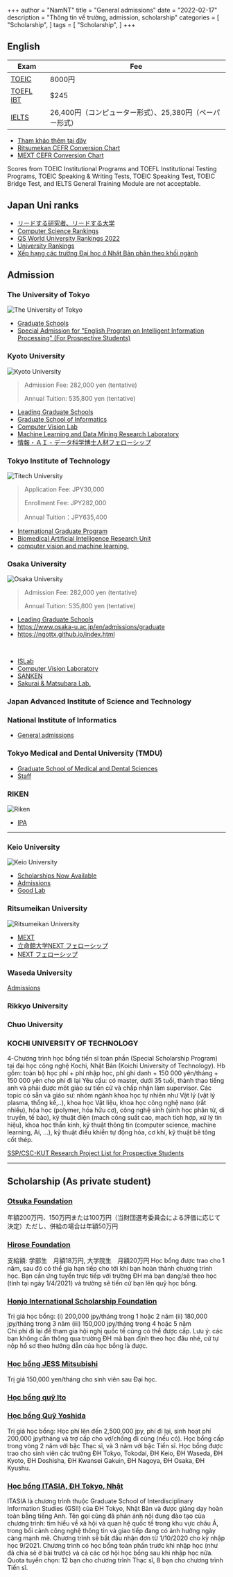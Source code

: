 
+++
author = "NamNT"
title = "General admissions"
date = "2022-02-17"
description = "Thông tin về trường, admission, scholarship"
categories = [
    "Scholarship",
]
tags = [
    "Scholarship",
]
+++

## English
| Exam                                                                  | Fee                                                      |
|-----------------------------------------------------------------------|----------------------------------------------------------|
| [TOEIC](https://www.iibc-global.org/toeic/test/lr/guide01/schedule.html) |   8000円                                                      |
| [TOEFL IBT](https://www.ets.org/jp/toefl/test-takers/)                   | $245                                |
| [IELTS](https://ieltsjp.com/japan/test-dates)                            | 26,400円（コンピューター形式）、25,380円（ペーパー形式） |


* [Tham khảo thêm tại đây](https://tomonivj.jp/thi-chung-chi-toeic-ielts-toefl-tai-nhat-ban-nhu-nao/)
* [Ritsumekan CEFR Conversion Chart](http://en.ritsumei.ac.jp/admissions/file/CEFRconversionchart.pdf)
* [MEXT CEFR Conversion Chart](https://www.mext.go.jp/b_menu/houdou/30/03/__icsFiles/afieldfile/2019/01/15/1402610_1.pdf)

Scores from TOEIC Institutional Programs and TOEFL Institutional Testing Programs, TOEIC Speaking & Writing Tests, TOEIC Speaking Test, TOEIC Bridge Test, and IELTS General Training Module are not acceptable.

## Japan Uni ranks
* [リードする研究者、リードする大学](https://www.milive-plus.net/it-ranking/)
* [Computer Science Rankings](https://csrankings.org/)
* [QS World University Rankings 2022](https://www.topuniversities.com/university-rankings/world-university-rankings/2022)
* [University Rankings](https://www.4icu.org/jp/)
* [Xếp hạng các trường Đại học ở Nhật Bản phân theo khối ngành](https://jnavi.yoiwork.com/vi/topuniversityinjapan-vi/)

## Admission

### The University of Tokyo
![The University of Tokyo](https://upload.wikimedia.org/wikipedia/commons/thumb/c/c2/UnivOfTokyo_logo.svg/2880px-UnivOfTokyo_logo.svg.png)
* [Graduate Schools](https://www.u-tokyo.ac.jp/en/academics/graduate_schools.html)
* [Special Admission for "English Program on Intelligent Information Processing" (For Prospective Students)](https://www.i.u-tokyo.ac.jp/edu/entra/epiip_e.shtml?fbclid=IwAR3o_-3Zaorq50wSQh6tAs-gjzy0v30uWhIGsvVlxzdPAX2ZgRvaGGXJuOM)

### Kyoto University
![Kyoto University](https://upload.wikimedia.org/wikipedia/en/5/54/Kyoto_University_logo.svg)

> Admission Fee: 282,000 yen (tentative)
>
> Annual Tuition: 535,800 yen (tentative)
* [Leading Graduate Schools](https://www.kyoto-u.ac.jp/en/research/fields/program-for-leading-graduate-schools)
* [Graduate School of Informatics](http://www.i.kyoto-u.ac.jp/admission/application.html)
* [Computer Vision Lab](https://vision.ist.i.kyoto-u.ac.jp/)
* [Machine Learning and Data Mining Research Laboratory](http://www.ml.ist.i.kyoto-u.ac.jp/en/en-recruitment)
* [情報・ＡＩ・データ科学博士人材フェローシップ](http://www.i.kyoto-u.ac.jp/fellowship/)
### Tokyo Institute of Technology
![Titech University](https://japan-product.com/wp-content/uploads/2017/11/Tokyo-Institute-of-Technology-Logo-500x500.png)

> Application Fee: JPY30,000 
> 
> Enrollment Fee: JPY282,000 
> 
> Annual Tuition：JPY635,400 

* [International Graduate Program](https://www.titech.ac.jp/english/admissions/prospective-students/international/international-graduate)
* [Biomedical Artificial Intelligence Research Unit](http://suzukilab.first.iir.titech.ac.jp/publications/conference-papers/)
* [computer vision and machine learning.](https://d-itlab.c.titech.ac.jp/research/)

### Osaka University
![Osaka University](https://pbs.twimg.com/profile_images/687490098271653888/RuIDJRth_400x400.png)

> Admission Fee: 282,000 yen (tentative)
> 
> Annual Tuition: 535,800 yen (tentative)

* [Leading Graduate Schools](https://www.osaka-u.ac.jp/en/education/leading)
* https://www.osaka-u.ac.jp/en/admissions/graduate
* https://ngottx.github.io/index.html

<br>

* [ISLab](https://www.is.ids.osaka-u.ac.jp/)
* [Computer Vision Laboratory](http://cvl.ist.osaka-u.ac.jp/en/join/)
* [SANKEN](https://www.sanken.osaka-u.ac.jp/en/students/admission/)
* [Sakurai & Matsubara Lab.](https://www.dm.sanken.osaka-u.ac.jp/career/message-education/)
### Japan Advanced Institute of Science and Technology

###  National Institute of Informatics 
* [General admissions](https://www.nii.ac.jp/graduate/en/entrance/general-admissions/)

### Tokyo Medical and Dental University (TMDU)
* [Graduate School of Medical and Dental Sciences](https://www.tmd.ac.jp/english/admissions/application/graduate/)
* [Staff](https://www.tmd.ac.jp/english/faculties/graduate_school/life_science_and_technology/department/)

### RIKEN
![Riken](https://web.brc.riken.jp/en/wp-content/uploads/banner_riken.png)
* [IPA](https://www.riken.jp/en/careers/programs/ipa/)

---

### Keio University
![Keio University](https://www.keio.ac.jp/en/assets/common/images/footer_title_01_sp.png)

* [Scholarships Now Available](https://www.ic.keio.ac.jp/en/life/scholarship/available.html)
* [Admissions](https://www.st.keio.ac.jp/en/admissions/application.html)
* [Good Lab](http://www.hvrl.ics.keio.ac.jp/openings/)

### Ritsumeikan University
![Ritsumeikan University](https://upload.wikimedia.org/wikipedia/commons/9/9b/Logo_rits_univ.svg)

* [MEXT](http://en.ritsumei.ac.jp/admissions/monbukagakusho-university-recommendation/?fbclid=IwAR3mBgLH1jqq0bPgrPvGHo-tfRMB7fBD3g0EdwLhrFzanjbL1dnJo4ka2GA)
* [立命館大学NEXT フェローシップ](http://www.ritsumei.ac.jp/news/detail/?id=2028)
* [NEXT フェローシップ](http://www.ritsumei.ac.jp/next-fs/)

### Waseda University
[Admissions](https://www.waseda.jp/fsci/admissions_gs/)

### Rikkyo University

### Chuo University

### KOCHI UNIVERSITY OF TECHNOLOGY
4-Chương trình học bổng tiến sĩ toàn phần (Special Scholarship Program) tại đại học công nghệ Kochi, Nhật Bản (Koichi University of Technology). Hb gồm: toàn bộ học phí + phí nhập học, phí ghi danh + 150 000 yên/tháng + 150 000 yên cho phí đi lại Yêu cầu: có master, dưới 35 tuổi, thành thạo tiếng anh và phải được môt giáo sư tiến cử và chấp nhận làm supervisor. Các topic có sẵn và giáo sư: nhóm ngành khoa học tự nhiên như Vật lý (vật lý plasma, thống kế,..), khoa học Vật liệu, khoa học công nghệ nano (rất nhiều), hóa học (polymer, hóa hữu cơ), công nghệ sinh (sinh học phân tử, di truyền, tế bào), kỹ thuật điện (mach công suất cao, mạch tích hợp, xử lý tín hiệu), khoa học thần kinh, kỹ thuật thông tin (computer science, machine learning, Ai, ...), kỹ thuật điều khiển tự động hóa, cơ khí, kỹ thuật bê tông cốt thép. 

[SSP/CSC-KUT Research Project List for Prospective Students](https://www.kochi-tech.ac.jp/english/admission/ssp_aft19oct/ssp_research_project_list_for_prospective_students_enrolling_in_oct.html?fbclid=IwAR2U8vN3jLghpoqPhJqfykiIn6VTxi4KbUWS1U47LolDvXWSWwkp-a5ctyo)



---
## Scholarship (As private student)
### [Otsuka Foundation](http://www.otsukafoundation.org/guide/index.html)

年額200万円、150万円または100万円（当財団選考委員会による評価に応じて決定）ただし、併給の場合は年額50万円
### [Hirose Foundation](https://www.facebook.com/Gakutomo/posts/4034776476588369)

支給額: 学部生　月額18万円, 大学院生　月額20万円
Học bổng được trao cho 1 năm, sau đó có thể gia hạn tiếp cho tới khi bạn hoàn thành chương trình học. 
Bạn cần ứng tuyển trực tiếp với trường ĐH mà bạn đang/sẽ theo học (tính tại ngày 1/4/2021) và trường sẽ tiến cử bạn lên quỹ học bổng. 
### [Honjo International Scholarship Foundation](https://www.facebook.com/Gakutomo/posts/4002484356484248)
Trị giá học bổng:
(i) 200,000 jpy/tháng trong 1 hoặc 2 năm
(ii) 180,000 jpy/tháng trong 3 năm
(iii) 150,000 jpy/tháng trong 4 hoặc 5 năm  
Chi phí đi lại để tham gia hội nghị quốc tế cũng có thể được cấp. Lưu ý: các bạn không cần thông qua trường ĐH mà bạn định theo học đâu nhé, cứ tự nộp hồ sơ theo hướng dẫn của học bổng là được.
### [Học bổng JESS Mitsubishi](https://www.facebook.com/Gakutomo/posts/3760139387385414)

Trị giá 150,000 yen/tháng cho sinh viên sau Đại học. 
### [Học bổng quỹ Ito](https://www.facebook.com/Gakutomo/posts/3576526505746704)
### [Học bổng Quỹ Yoshida](https://www.facebook.com/Gakutomo/posts/3287980974601260)

Trị giá học bổng: Học phí lên đến 2,500,000 jpy, phí đi lại, sinh hoạt phí 200,000 jpy/tháng và trợ cấp cho vợ/chồng đi cùng (nếu có). Học bổng cấp trong vòng 2 năm với bậc Thạc sĩ, và 3 năm với bậc Tiến sĩ. 
Học bổng được trao cho sinh viên các trường ĐH Tokyo, Tokodai, ĐH Keio, ĐH Waseda, ĐH Kyoto, ĐH Doshisha, ĐH Kwansei Gakuin, ĐH Nagoya, ĐH Osaka, ĐH Kyushu.
### [Học bổng ITASIA, ĐH Tokyo, Nhật](https://www.facebook.com/Gakutomo/posts/3501044853294870)

ITASIA là chương trình thuộc Graduate School of Interdisciplinary Information Studies (GSII) của ĐH Tokyo, Nhật Bản và được giảng dạy hoàn toàn bằng tiếng Anh. Tên gọi cũng đã phản ánh nội dung đào tạo của chương trình: tìm hiểu về xã hội và quan hệ quốc tế trong khu vực châu Á, trong bối cảnh công nghệ thông tin và giao tiếp đang có ảnh hưởng ngày càng mạnh mẽ. Chương trình sẽ bắt đầu nhận đơn từ 1/10/2020 cho kỳ nhập học 9/2021. Chương trình có học bổng toàn phần trước khi nhập học (như đã chia sẻ ở bài trước) và cả các cơ hội học bổng sau khi nhập học nữa. Quota tuyển chọn: 12 bạn cho chương trình Thạc sĩ, 8 bạn cho chương trình Tiến sĩ. 